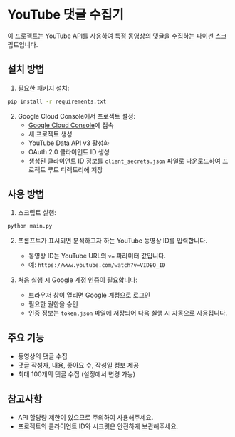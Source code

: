 # YouTube 댓글 수집기

이 프로젝트는 YouTube API를 사용하여 특정 동영상의 댓글을 수집하는 파이썬 스크립트입니다.

## 설치 방법

1. 필요한 패키지 설치:
```bash
pip install -r requirements.txt
```

2. Google Cloud Console에서 프로젝트 설정:
   - [Google Cloud Console](https://console.cloud.google.com)에 접속
   - 새 프로젝트 생성
   - YouTube Data API v3 활성화
   - OAuth 2.0 클라이언트 ID 생성
   - 생성된 클라이언트 ID 정보를 `client_secrets.json` 파일로 다운로드하여 프로젝트 루트 디렉토리에 저장

## 사용 방법

1. 스크립트 실행:
```bash
python main.py
```

2. 프롬프트가 표시되면 분석하고자 하는 YouTube 동영상 ID를 입력합니다.
   - 동영상 ID는 YouTube URL의 `v=` 파라미터 값입니다.
   - 예: `https://www.youtube.com/watch?v=VIDEO_ID`

3. 처음 실행 시 Google 계정 인증이 필요합니다:
   - 브라우저 창이 열리면 Google 계정으로 로그인
   - 필요한 권한을 승인
   - 인증 정보는 `token.json` 파일에 저장되어 다음 실행 시 자동으로 사용됩니다.

## 주요 기능

- 동영상의 댓글 수집
- 댓글 작성자, 내용, 좋아요 수, 작성일 정보 제공
- 최대 100개의 댓글 수집 (설정에서 변경 가능)

## 참고사항

- API 할당량 제한이 있으므로 주의하여 사용해주세요.
- 프로젝트의 클라이언트 ID와 시크릿은 안전하게 보관해주세요. 